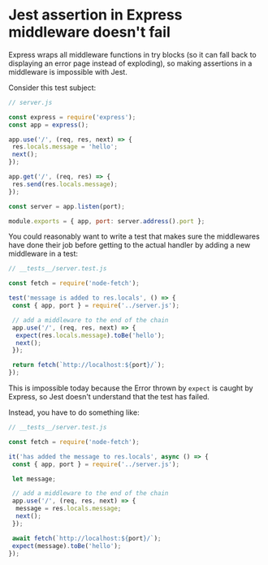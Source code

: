 # Jest assertion in Express middleware doesn't fail

Express wraps all middleware functions in try blocks (so it can fall back to displaying an error page instead of exploding), so making assertions in a middleware is impossible with Jest.

Consider this test subject:

```js
// server.js

const express = require('express');
const app = express();

app.use('/', (req, res, next) => {
 res.locals.message = 'hello';
 next();
});

app.get('/', (req, res) => {
 res.send(res.locals.message);
});

const server = app.listen(port);

module.exports = { app, port: server.address().port };
```

You could reasonably want to write a test that makes sure the middlewares have done their job before getting to the actual handler by adding a new middleware in a test:

```js
// __tests__/server.test.js

const fetch = require('node-fetch');

test('message is added to res.locals', () => {
 const { app, port } = require('../server.js');

 // add a middleware to the end of the chain
 app.use('/', (req, res, next) => {
  expect(res.locals.message).toBe('hello');
  next();
 });

 return fetch(`http://localhost:${port}/`);
});
```

This is impossible today because the Error thrown by `expect` is caught by Express, so Jest doesn't understand that the test has failed.

Instead, you have to do something like:

```js
// __tests__/server.test.js

const fetch = require('node-fetch');

it('has added the message to res.locals', async () => {
 const { app, port } = require('../server.js');

 let message;

 // add a middleware to the end of the chain
 app.use('/', (req, res, next) => {
  message = res.locals.message;
  next();
 });

 await fetch(`http://localhost:${port}/`);
 expect(message).toBe('hello');
});
```
